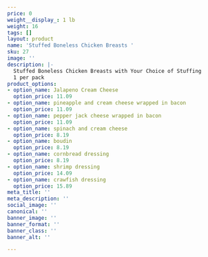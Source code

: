 ```yaml
---
price: 0
weight__display_: 1 lb
weight: 16
tags: []
layout: product
name: 'Stuffed Boneless Chicken Breasts '
sku: 27
image: ''
description: |-
  Stuffed Boneless Chicken Breasts with Your Choice of Stuffing
  1 per pack
product_options:
- option_name: Jalapeno Cream Cheese
  option_price: 11.09
- option_name: pineapple and cream cheese wrapped in bacon
  option_price: 11.09
- option_name: pepper jack cheese wrapped in bacon
  option_price: 11.09
- option_name: spinach and cream cheese
  option_price: 8.19
- option_name: boudin
  option_price: 8.19
- option_name: cornbread dressing
  option_price: 8.19
- option_name: shrimp dressing
  option_price: 14.09
- option_name: crawfish dressing
  option_price: 15.89
meta_title: ''
meta_description: ''
social_image: ''
canonical: ''
banner_image: ''
banner_format: ''
banner_class: ''
banner_alt: ''

---
```

